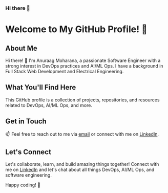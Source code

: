 ### Hi there 👋

<!--
**anuraagtech/anuraagtech** is a ✨ _special_ ✨ repository because its `README.md` (this file) appears on your GitHub profile.

Here are some ideas to get you started:

- 🔭 I’m currently working on ...
- 🌱 I’m currently learning ...
- 👯 I’m looking to collaborate on ...
- 🤔 I’m looking for help with ...
- 💬 Ask me about ...
- 📫 How to reach me: ...
- 😄 Pronouns: ...
- ⚡ Fun fact: ...
-->

# Welcome to My GitHub Profile! 👋

## About Me

Hi there! 👋 I'm Anuraag Moharana, a passionate Software Engineer with a strong interest in DevOps practices and AI/ML Ops. I have a background in Full Stack Web Development and Electrical Engineering.

## What You'll Find Here

This GitHub profile is a collection of projects, repositories, and resources related to DevOps, AI/ML Ops, and more.

<!--

 Here's what you can expect:


### DevOps Projects

- **[Project 1 Name](link-to-repo)**: Description of the project.
- **[Project 2 Name](link-to-repo)**: Description of the project.
- **[Project 3 Name](link-to-repo)**: Description of the project.

### AI/ML Ops Projects

- **[Project 1 Name](link-to-repo)**: Description of the project.
- **[Project 2 Name](link-to-repo)**: Description of the project.
- **[Project 3 Name](link-to-repo)**: Description of the project.
-->

## Get in Touch

📫 Feel free to reach out to me via [email](mailto:anuraagmoharana1@gmail.com) or connect with me on [LinkedIn](https://www.linkedin.com/in/anuraagmoharana/).

## Let's Connect

Let's collaborate, learn, and build amazing things together! Connect with me on [LinkedIn](https://www.linkedin.com/in/anuraagmoharana/) and let's chat about all things DevOps, AI/ML Ops, and software engineering.

Happy coding! 🚀

